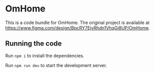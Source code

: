 
  # OmHome

  This is a code bundle for OmHome. The original project is available at https://www.figma.com/design/BpcRY7EjyRhdn1VhqGi8UP/OmHome.

  ## Running the code

  Run `npm i` to install the dependencies.

  Run `npm run dev` to start the development server.
  